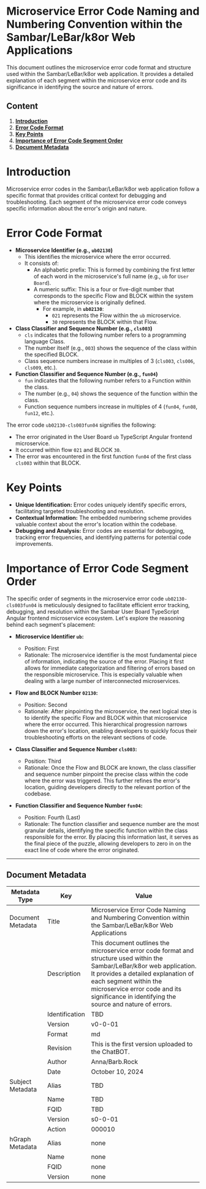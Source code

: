 # Microservice Error Code Naming and Numbering Convention within the Sambar/LeBar/k8or Web Applications

This document outlines the microservice error code format and structure used within the Sambar/LeBar/k8or web application. It provides a detailed explanation of each segment within the microservice error code and its significance in identifying the source and nature of errors.

## Content

1. **[Introduction](#Introduction)**
2. **[Error Code Format](#Error-Code-Format)**
3. **[Key Points](#Key-Points)**
4. **[Importance of Error Code Segment Order](#Importance-of-Error-Code-Segment-Order)**
5. **[Document Metadata](#Document-Metadata)**

<h1 id="Introduction">Introduction</h1>

Microservice error codes in the Sambar/LeBar/k8or web application follow a specific format that provides critical context for debugging and troubleshooting. Each segment of the microservice error code conveys specific information about the error's origin and nature.

<h1 id="Error-Code-Format">Error Code Format</h1>

- **Microservice Identifier (e.g., `ub02130`)**
  - This identifies the microservice where the error occurred.
  - It consists of:
    - An alphabetic prefix: This is formed by combining the first letter of each word in the microservice's full name (e.g., `ub` for `User Board`).
    - A numeric suffix: This is a four or five-digit number that corresponds to the specific Flow and BLOCK within the system where the microservice is originally defined.
      - For example, in **`ub02130`**:
        - `021` represents the Flow within the `ub` microservice.
        - `30` represents the BLOCK within that Flow.
- **Class Classifier and Sequence Number (e.g., `cls003`)**
  - `cls` indicates that the following number refers to a programming language Class.
  - The number itself (e.g., `003`) shows the sequence of the class within the specified BLOCK.
  - Class sequence numbers increase in multiples of 3 (`cls003`, `cls006`, `cls009`, etc.).
- **Function Classifier and Sequence Number (e.g., `fun04`)**
  - `fun` indicates that the following number refers to a Function within the class.
  - The number (e.g., `04`) shows the sequence of the function within the class.
  - Function sequence numbers increase in multiples of 4 (`fun04`, `fun08`, `fun12`, etc.).

The error code `ub02130-cls003fun04` signifies the following:

* The error originated in the User Board `ub` TypeScript Angular frontend microservice.
* It occurred within flow `021` and BLOCK `30`.
* The error was encountered in the first function `fun04` of the first class `cls003` within that BLOCK.

<h1 id="Key-Points">Key Points</h1>

- **Unique Identification:** Error codes uniquely identify specific errors, facilitating targeted troubleshooting and resolution.
- **Contextual Information:** The embedded numbering scheme provides valuable context about the error's location within the codebase.
- **Debugging and Analysis:** Error codes are essential for debugging, tracking error frequencies, and identifying patterns for potential code improvements.

<h1 id="Importance-of-Error-Code-Segment-Order">Importance of Error Code Segment Order</h1>

The specific order of segments in the microservice error code `ub02130-cls003fun04` is meticulously designed to facilitate efficient error tracking, debugging, and resolution within the Sambar User Board TypeScript Angular frontend microservice ecosystem. Let's explore the reasoning behind each segment's placement:

- **Microservice Identifier `ub`:**
  - Position: First
  - Rationale: The microservice identifier is the most fundamental piece of information, indicating the source of the error. Placing it first allows for immediate categorization and filtering of errors based on the responsible microservice. This is especially valuable when dealing with a large number of interconnected microservices.

- **Flow and BLOCK Number `02130`:**
  - Position: Second
  - Rationale: After pinpointing the microservice, the next logical step is to identify the specific Flow and BLOCK within that microservice where the error occurred. This hierarchical progression narrows down the error's location, enabling developers to quickly focus their troubleshooting efforts on the relevant sections of code.

- **Class Classifier and Sequence Number `cls003`:**
  - Position: Third
  - Rationale: Once the Flow and BLOCK are known, the class classifier and sequence number pinpoint the precise class within the code where the error was triggered. This further refines the error's location, guiding developers directly to the relevant portion of the codebase.

- **Function Classifier and Sequence Number `fun04`:**
  - Position: Fourth (Last)
  - Rationale: The function classifier and sequence number are the most granular details, identifying the specific function within the class responsible for the error. By placing this information last, it serves as the final piece of the puzzle, allowing developers to zero in on the exact line of code where the error originated.

---

<h2 id="Document-Metadata">Document Metadata</h2>

| Metadata Type | Key | Value |
|---|---|---|
| Document Metadata | Title | Microservice Error Code Naming and Numbering Convention within the Sambar/LeBar/k8or Web Applications |
| | Description | This document outlines the microservice error code format and structure used within the Sambar/LeBar/k8or web application. It provides a detailed explanation of each segment within the microservice error code and its significance in identifying the source and nature of errors. |
| | Identification | TBD | |
| | Version | v0-0-01 | |
| | Format | md | |
| | Revision | This is the first version uploaded to the ChatBOT. |
| | Author | Anna/Barb.Rock |
| | Date | October 10, 2024 |
| Subject Metadata | Alias | TBD |
| |  Name | TBD |
| |  FQID | TBD |
| |  Version | s0-0-01 |
| |  Action | 000010 |
| hGraph Metadata | Alias | none |
| |  Name | none |
| |  FQID | none |
| |  Version | none |